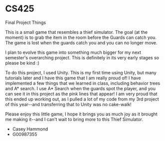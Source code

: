 # CS425
Final Project Things

This is a small game that resembles a thief simulator. The goal (at the moment) is to grab the item in the room before the Guards can catch you. The game is lost when the guards catch you and you can no longer move.

I plan to evolve this game into something much bigger for my next semester's overarching project. This is definitely in its very early stages so please be kind :)

To do this project, I used Unity. This is my first time using Unity, but many tutorials later and I have this game that I am really proud of! I have implemented a few things that we learned in class, including behavior trees and A* search. I use A* Search when the guards spot the player, and you can see it in this project as the pink lines that appear! I am very proud that this ended up working out, as I pulled a lot of my code from my 3rd project of this year--and transferring that to Unity was no cake-walk!

Please enjoy this little game, I hope it brings you as much joy as it brought me making it--and I can't wait to bring more to this Thief Simulator.

- Casey Hammond
- G00987355
